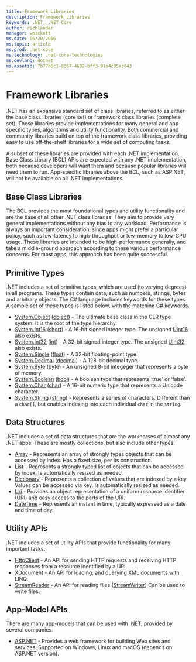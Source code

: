 ```yaml
---
title: Framework Libraries
description: Framework Libraries
keywords: .NET, .NET Core
author: richlander
manager: wpickett
ms.date: 06/20/2016
ms.topic: article
ms.prod: .net-core
ms.technology: .net-core-technologies
ms.devlang: dotnet
ms.assetid: 7b77b6c1-8367-4602-bff3-91e4c05ac643
---
```


# Framework Libraries

.NET has an expansive standard set of class libraries, referred to as either the base class libraries (core set) or framework class libraries (complete set). These libraries provide implementations for many general and app-specific types, algorithms and utility functionality. Both commercial and community libraries build on top of the framework class libraries, providing easy to use off-the-shelf libraries for a wide set of computing tasks.

A subset of these libraries are provided with each .NET implementation. Base Class Library (BCL) APIs are expected with any .NET implementation, both because developers will want them and because popular libraries will need them to run. App-specific libraries above the BCL, such as ASP.NET, will not be available on all .NET implementations.

## Base Class Libraries

The BCL provides the most foundational types and utility functionality and are the base of all other .NET class libraries. They aim to provide very general implementations without any bias to any workload. Performance is always an important consideration, since apps might prefer a particular policy, such as low-latency to high-throughput or low-memory to low-CPU usage. These libraries are intended to be high-performance generally, and take a middle-ground approach according to these various performance concerns. For most apps, this approach has been quite successful.

## Primitive Types

.NET includes a set of primitive types, which are used (to varying degrees) in all programs. These types contain data, such as numbers, strings, bytes and arbitrary objects. The C# language includes keywords for these types. A sample set of these types is listed below, with the matching C# keywords.

*   [System.Object](https://msdn.microsoft.com/library/system.object.aspx) ([object](https://msdn.microsoft.com/library/9kkx3h3c.aspx)) - The ultimate base class in the CLR type system. It is the root of the type hierarchy.
*   [System.Int16](https://msdn.microsoft.com/library/system.int16.aspx) ([short](https://msdn.microsoft.com/library/ybs77ex4.aspx)) - A 16-bit signed integer type. The unsigned [UInt16](https://msdn.microsoft.com/library/system.uint16.aspx) also exists.
*   [System.Int32](https://msdn.microsoft.com/library/system.int32.aspx) ([int](https://msdn.microsoft.com/library/5kzh1b5w.aspx)) - A 32-bit signed integer type. The unsigned [UInt32](https://msdn.microsoft.com/library/x0sksh43.aspx) also exists.
*   [System.Single](https://msdn.microsoft.com/library/system.single.aspx) ([float](https://msdn.microsoft.com/library/b1e65aza.aspx)) - A 32-bit floating-point type.
*   [System.Decimal](https://msdn.microsoft.com/library/system.decimal.aspx) ([decimal](https://msdn.microsoft.com/library/364x0z75.aspx)) - A 128-bit decimal type.
*   [System.Byte](https://msdn.microsoft.com/library/system.byte.aspx) ([byte](https://msdn.microsoft.com/library/5bdb6693.aspx)) - An unsigned 8-bit integeger that represents a byte of memory.
*   [System.Boolean](https://msdn.microsoft.com/library/system.boolean.aspx) ([bool](https://msdn.microsoft.com/library/c8f5xwh7.aspx)) - A boolean type that represents ‘true’ or ‘false’.
*   [System.Char](https://msdn.microsoft.com/library/system.char.aspx) ([char](https://msdn.microsoft.com/library/x9h8tsay.aspx)) - A 16-bit numeric type that represents a Unicode character.
*   [System.String](https://msdn.microsoft.com/library/system.string.aspx) ([string](https://msdn.microsoft.com/library/362314fe.aspx)) - Represents a series of characters. Different than a `char[]`, but enables indexing into each individual `char` in the `string`.

## Data Structures

.NET includes a set of data structures that are the workhorses of almost any .NET apps. These are mostly collections, but also include other types.

*   [Array](https://msdn.microsoft.com/library/system.array.aspx) - Represents an array of strongly types objects that can be accessed by index. Has a fixed size, per its construction.
*   [List](https://msdn.microsoft.com/library/6sh2ey19.aspx) - Represents a strongly typed list of objects that can be accessed by index. Is automatically resized as needed.
*   [Dictionary](https://msdn.microsoft.com/library/xfhwa508.aspx) - Represents a collection of values that are indexed by a key. Values can be accessed via key. Is automatically resized as needed.
*   [Uri](https://msdn.microsoft.com/library/system.uri.aspx) - Provides an object representation of a uniform resource identifier (URI) and easy access to the parts of the URI.
*   [DateTime](https://msdn.microsoft.com/library/system.datetime.aspx) - Represents an instant in time, typically expressed as a date and time of day.

## Utility APIs

.NET includes a set of utility APIs that provide functionality for many important tasks.

*   [HttpClient](https://msdn.microsoft.com/library/system.net.http.httpclient.aspx) - An API for sending HTTP requests and receiving HTTP responses from a resource identified by a URI.
*   [XDocument](https://msdn.microsoft.com/library/system.xml.linq.xdocument.aspx) - An API for loading, and querying XML documents with LINQ.
*   [StreamReader](https://msdn.microsoft.com/library/system.io.streamreader.aspx) - An API for reading files ([StreamWriter](https://msdn.microsoft.com/library/system.io.stringwriter.aspx)) Can be used to write files.

## App-Model APIs

There are many app-models that can be used with .NET, provided by several companies.

*   [ASP.NET](http://asp.net) - Provides a web framework for building Web sites and services. Supported on Windows, Linux and macOS (depends on ASP.NET version).
